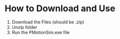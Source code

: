 # How to Download and Use
1. Download the Files (should be .zip)
2. Unzip folder
3. Run the PMotionSim.exe file
